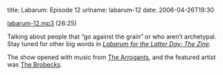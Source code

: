 title: Labarum: Episode 12
urlname: labarum-12
date: 2006-04-26T19:30

[labarum-12.mp3][a] (26:25)

[a]: {static}/images/2006-04-26-labarum-12.mp3

Talking about people that &ldquo;go against the grain&rdquo; or who aren&#x02bc;t archetypal. Stay tuned for other big
words in [_Labarum for the Latter Day: The Zine_](https://dl.dropboxusercontent.com/s/heabbsupjcivmxi/20060426-labarum-zine.pdf).

The show opened with music from [The Arrogants][b], and the featured artist was [The Brobecks][c].

[b]: https://web.archive.org/web/20060221140831/http://www.arrogants.com/
[c]: https://web.archive.org/web/20060420152811/http://www.brobecks.com/
